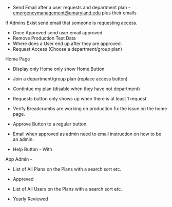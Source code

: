 - Send Email after a user requests and department plan - 
emergencymanagement@umaryland.edu plus their emails

If Admins Exist send email that someone is requesting access.
- Once Approved send user email approved.
- Remove Production Test Data 
- Where does  a User end up after they are approved.
- Request Access (Choose a department/group plan)

Home Page 
- Display only Home only show Home Button
- Join a department/group plan (replace access button)
- Contintue my plan (disable when they have not department)

- Requests button only shows up when there is at least 1 request
- Verify Breadcrumbs are working on production fix the issue on the home page.

- Approve Button to a regular button.

- Email when approved as admin need to email instruction on how to be an admin.
- Help Button - With

App Admin - 
- List of All Plans on the Plans with a search sort etc.
- Appreved
- List of All Users on the Plans with a search sort etc.

- Yearly Reviewed 
